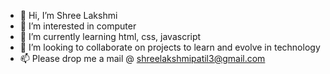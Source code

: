 - 👋 Hi, I’m Shree Lakshmi
- 👀 I’m interested in computer
- 🌱 I’m currently learning html, css, javascript
- 💞️ I’m looking to collaborate on projects to learn and evolve in technology
- 📫 Please drop me a mail @ shreelakshmipatil3@gmail.com

<!---
ShriLucky/ShriLucky is a ✨ special ✨ repository because its `README.md` (this file) appears on your GitHub profile.
You can click the Preview link to take a look at your changes.
--->
